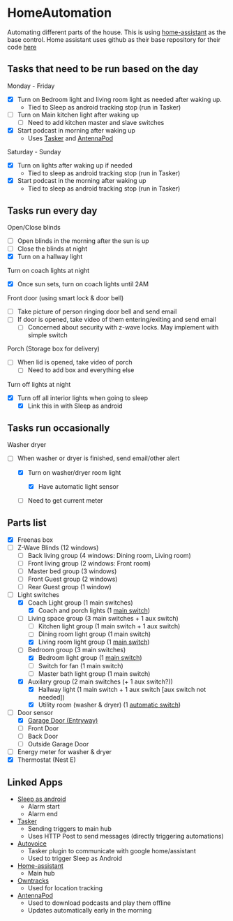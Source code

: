 # HomeAutomation
Automating different parts of the house.
This is using [home-assistant](https://home-assistant.io/) as the base control.  Home assistant uses github as their base repository for their code [here](https://github.com/home-assistant/home-assistant) 

## Tasks that need to be run based on the day
Monday - Friday
 - [x] Turn on Bedroom light and living room light as needed after waking up.  
   - Tied to Sleep as android tracking stop (run in Tasker)
 - [ ] Turn on Main kitchen light after waking up
   - [ ] Need to add kitchen master and slave switches
 - [x] Start podcast in morning after waking up
   - Uses [Tasker](https://tasker.dinglisch.net/) and [AntennaPod](https://antennapod.org/)
   
Saturday - Sunday
 - [x] Turn on lights after waking up if needed
   - Tied to sleep as android tracking stop (run in Tasker)
 - [x] Start podcast in the morning after waking up
   - Tied to sleep as android tracking stop (run in Tasker)

## Tasks run every day
Open/Close blinds
 - [ ] Open blinds in the morning after the sun is up
 - [ ] Close the blinds at night
 - [x] Turn on a hallway light
  
Turn on coach lights at night
 - [x] Once sun sets, turn on coach lights until 2AM

Front door (using smart lock & door bell)
 - [ ] Take picture of person ringing door bell and send email
 - [ ] If door is opened, take video of them entering/exiting and send email
   - [ ] Concerned about security with z-wave locks.  May implement with simple switch
 
Porch (Storage box for delivery)
 - [ ] When lid is opened, take video of porch
   - [ ] Need to add box and everything else

Turn off lights at night
 - [x] Turn off all interior lights when going to sleep
   - [x] Link this in with Sleep as android

## Tasks run occasionally 
Washer dryer
 - [ ] When washer or dryer is finished, send email/other alert
   - [x] Turn on washer/dryer room light
     - [x] Have automatic light sensor
   - [ ] Need to get current meter



## Parts list

 - [x] Freenas box
 - [ ] Z-Wave Blinds (12 windows)
   - [ ] Back living group (4 windows: Dining room, Living room)
   - [ ] Front living group (2 windows: Front room)
   - [ ] Master bed group (3 windows)
   - [ ] Front Guest group (2 windows)
   - [ ] Rear Guest group (1 window)
 - [ ] Light switches
   - [x] Coach Light group (1 main switches)
     - [x] Coach and porch lights (1 [main switch](https://www.amazon.com/gp/product/B00PYMGOHM?th=1&pldnSite=1))
   - [ ] Living space group (3 main switches + 1 aux switch)
     - [ ] Kitchen light group (1 main switch + 1 aux switch)
     - [ ] Dining room light group (1 main switch)
     - [x] Living room light group (1 [main switch](https://www.amazon.com/gp/product/B00PYMGOHM?th=1&pldnSite=1))
   - [ ] Bedroom group (3 main switches)
     - [x] Bedroom light group (1 [main switch](https://www.amazon.com/gp/product/B00PYMGOHM?th=1&pldnSite=1))
     - [ ] Switch for fan (1 main switch)
     - [ ] Master bath light group (1 main switch)
   - [x] Auxilary group (2 main switches (+ 1 aux switch?))
     - [x] Hallway light (1 main switch + 1 aux switch [aux switch not needed])
     - [x] Utility room (washer & dryer) (1 [automatic switch](https://www.amazon.com/TOPGREENER-TSOS5-W-Single-Pole-Fluorescent-Incandescent/dp/B015G8VLNA/ref=sr_1_4?s=hi&ie=UTF8&qid=1487179597&sr=1-4&keywords=automatic+light+switch))
 - [ ] Door sensor
   - [x] [Garage Door (Entryway)](https://smile.amazon.com/gp/product/B01N5HB4U5/ref=oh_aui_detailpage_o02_s00?ie=UTF8&psc=1)
   - [ ] Front Door
   - [ ] Back Door
   - [ ] Outside Garage Door
 - [ ] Energy meter for washer & dryer
 - [x] Thermostat (Nest E)

## Linked Apps
 - [Sleep as android](http://sleep.urbandroid.org/)
   - Alarm start
   - Alarm end
 - [Tasker](https://tasker.dinglisch.net/)
   - Sending triggers to main hub
   - Uses HTTP Post to send messages (directly triggering automations)
 - [Autovoice](https://joaoapps.com/autovoice/)
   - Tasker plugin to communicate with google home/assistant
   - Used to trigger Sleep as Android
 - [Home-assistant](https://home-assistant.io/)
   - Main hub
 - [Owntracks](http://owntracks.org/)
   - Used for location tracking
 - [AntennaPod](https://antennapod.org/)
   - Used to download podcasts and play them offline
   - Updates automatically early in the morning
